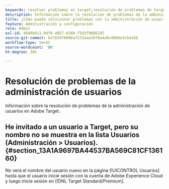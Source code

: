 ```yaml
---
keywords: resolver problemas en target;resolución de problemas de target;usuarios;administración de usuarios
description: Información sobre la resolución de problemas de la administración de usuarios en Adobe Target.
title: ¿Cómo puedo solucionar problemas con la administración de usuarios?
feature: Administración y configuración
role: Admin
exl-id: 4848b811-04f8-4857-8309-f5d3f9086197
source-git-commit: be7b5478006af231aae2b78e4a8c0066e3cb4a5b
workflow-type: tm+mt
source-wordcount: '86'
ht-degree: 30%

---
```


# Resolución de problemas de la administración de usuarios

Información sobre la resolución de problemas de la administración de usuarios en Adobe Target.

## He invitado a un usuario a Target, pero su nombre no se muestra en la lista Usuarios (Administración > Usuarios). {#section_13A1A9697BA44537BA569C81CF136160}

No verá el nombre del usuario nuevo en la página [!UICONTROL Usuarios] hasta que el usuario inicie sesión con la cuenta de Adobe Experience Cloud y luego inicie sesión en [!DNL Target Standard/Premium].
